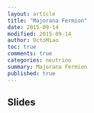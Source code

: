 ```yaml
---
layout: article
title: "Majorana Fermion"
date: 2015-09-14
modified: 2015-09-14
author: OctoMiao
toc: true
comments: true
categories: neutrino
summary: Majorana Fermion
published: true
---
```



## Slides

<script async class="speakerdeck-embed" data-id="80ad4f8f87a54c748d7084c43ef56840" data-ratio="1.33333333333333" src="//speakerdeck.com/assets/embed.js"></script>
